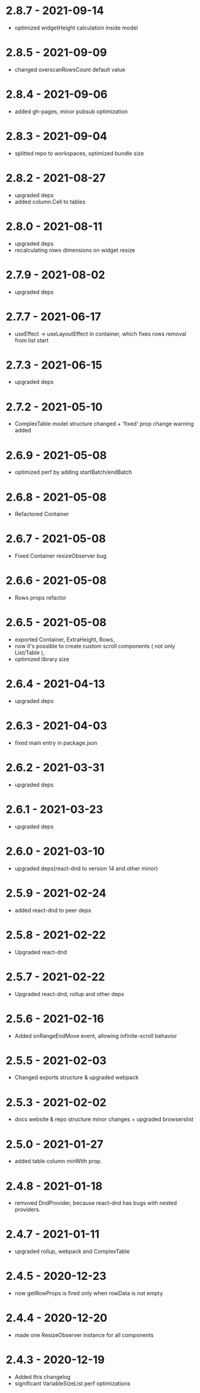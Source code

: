 # 2.8.7 - 2021-09-14
* optimized widgetHeight calculation inside model
# 2.8.5 - 2021-09-09
* changed overscanRowsCount default value
# 2.8.4 - 2021-09-06
* added gh-pages, minor pubsub optimization
# 2.8.3 - 2021-09-04
* splitted repo to workspaces, optimized bundle size
# 2.8.2 - 2021-08-27
* upgraded deps
* added column.Cell to tables
# 2.8.0 - 2021-08-11
* upgraded deps
* recalculating rows dimensions on widget resize
# 2.7.9 - 2021-08-02
* upgraded deps
# 2.7.7 - 2021-06-17
* useEffect -> useLayoutEffect in container, which fixes rows removal from list start
# 2.7.3 - 2021-06-15
* upgraded deps
# 2.7.2 - 2021-05-10
* ComplexTable model structure changed + 'fixed' prop change warning added
# 2.6.9 - 2021-05-08
* optimized perf by adding startBatch/endBatch
# 2.6.8 - 2021-05-08
* Refactored Container
# 2.6.7 - 2021-05-08
* Fixed Container resizeObserver bug
# 2.6.6 - 2021-05-08
* Rows props refactor
# 2.6.5 - 2021-05-08
* exported Container, ExtraHeight, Rows,
* now it's possible to create custom scroll components ( not only List/Table ),
* optimized library size
# 2.6.4 - 2021-04-13
* upgraded deps
# 2.6.3 - 2021-04-03
* fixed main entry in package.json
# 2.6.2 - 2021-03-31
* upgraded deps
# 2.6.1 - 2021-03-23
* upgraded deps
# 2.6.0 - 2021-03-10
* upgraded deps(react-dnd to version 14 and other minor)
# 2.5.9 - 2021-02-24
* added react-dnd to peer deps
# 2.5.8 - 2021-02-22
* Upgraded react-dnd
# 2.5.7 - 2021-02-22
* Upgraded react-dnd, rollup and other deps
# 2.5.6 - 2021-02-16
* Added onRangeEndMove event, allowing infinite-scroll behavior
# 2.5.5 - 2021-02-03
* Changed exports structure & upgraded webpack
# 2.5.3 - 2021-02-02
* docs website & repo structure minor changes + upgraded browserslist
# 2.5.0 - 2021-01-27
* added table column minWith prop.
# 2.4.8 - 2021-01-18
* removed DndProvider, because react-dnd has bugs with nested providers.
# 2.4.7 - 2021-01-11
* upgraded rollup, webpack and ComplexTable
# 2.4.5 - 2020-12-23
* now getRowProps is fired only when rowData is not empty
# 2.4.4 - 2020-12-20
* made one ResizeObserver instance for all components

# 2.4.3 - 2020-12-19
* Added this changelog
* significant VariableSizeList perf optimizations
